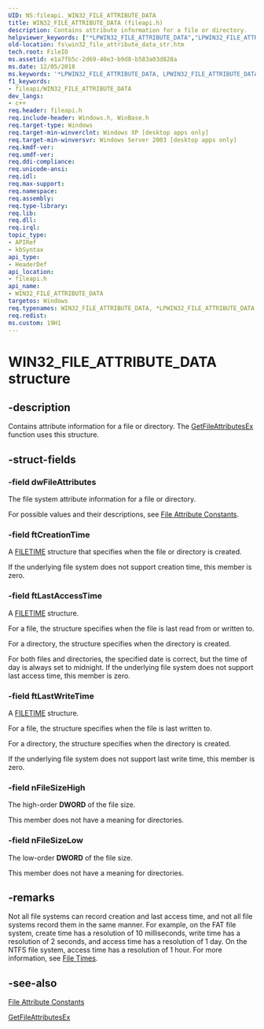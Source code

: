 ```yaml
---
UID: NS:fileapi._WIN32_FILE_ATTRIBUTE_DATA
title: WIN32_FILE_ATTRIBUTE_DATA (fileapi.h)
description: Contains attribute information for a file or directory.helpviewer_keywords: ["*LPWIN32_FILE_ATTRIBUTE_DATA","LPWIN32_FILE_ATTRIBUTE_DATA","LPWIN32_FILE_ATTRIBUTE_DATA structure pointer [Files]","WIN32_FILE_ATTRIBUTE_DATA","WIN32_FILE_ATTRIBUTE_DATA structure [Files]","_win32_win32_file_attribute_data_str","base.win32_file_attribute_data_str","fileapi/LPWIN32_FILE_ATTRIBUTE_DATA","fileapi/WIN32_FILE_ATTRIBUTE_DATA","fs.win32_file_attribute_data_str"]
old-location: fs\win32_file_attribute_data_str.htm
tech.root: FileIO
ms.assetid: e1a7fb5c-2d69-40e3-b9d8-b583a03d828a
ms.date: 12/05/2018
ms.keywords: '*LPWIN32_FILE_ATTRIBUTE_DATA, LPWIN32_FILE_ATTRIBUTE_DATA, LPWIN32_FILE_ATTRIBUTE_DATA structure pointer [Files], WIN32_FILE_ATTRIBUTE_DATA, WIN32_FILE_ATTRIBUTE_DATA structure [Files], _win32_win32_file_attribute_data_str, base.win32_file_attribute_data_str, fileapi/LPWIN32_FILE_ATTRIBUTE_DATA, fileapi/WIN32_FILE_ATTRIBUTE_DATA, fs.win32_file_attribute_data_str'
f1_keywords:
- fileapi/WIN32_FILE_ATTRIBUTE_DATA
dev_langs:
- c++
req.header: fileapi.h
req.include-header: Windows.h, WinBase.h
req.target-type: Windows
req.target-min-winverclnt: Windows XP [desktop apps only]
req.target-min-winversvr: Windows Server 2003 [desktop apps only]
req.kmdf-ver: 
req.umdf-ver: 
req.ddi-compliance: 
req.unicode-ansi: 
req.idl: 
req.max-support: 
req.namespace: 
req.assembly: 
req.type-library: 
req.lib: 
req.dll: 
req.irql: 
topic_type:
- APIRef
- kbSyntax
api_type:
- HeaderDef
api_location:
- fileapi.h
api_name:
- WIN32_FILE_ATTRIBUTE_DATA
targetos: Windows
req.typenames: WIN32_FILE_ATTRIBUTE_DATA, *LPWIN32_FILE_ATTRIBUTE_DATA
req.redist: 
ms.custom: 19H1
---
```


# WIN32_FILE_ATTRIBUTE_DATA structure


## -description


Contains attribute information for a file or directory. The 
    <a href="https://docs.microsoft.com/windows/desktop/api/fileapi/nf-fileapi-getfileattributesexa">GetFileAttributesEx</a> function uses this 
    structure.


## -struct-fields




### -field dwFileAttributes

The file system attribute information for a file or directory.
      

For possible values and their descriptions, see <a href="https://docs.microsoft.com/windows/desktop/FileIO/file-attribute-constants">File Attribute Constants</a>.


### -field ftCreationTime

A <a href="https://docs.microsoft.com/windows/desktop/api/minwinbase/ns-minwinbase-filetime">FILETIME</a> structure that specifies when the file or 
      directory is created.
      

If the underlying file system does not support creation time, this member is zero.


### -field ftLastAccessTime

A <a href="https://docs.microsoft.com/windows/desktop/api/minwinbase/ns-minwinbase-filetime">FILETIME</a> structure.
      

For a file, the structure specifies when the file is last read from or written to.

For a directory, the structure specifies when the directory is created.

For both files and directories, the specified date is correct, but the time of day is always set to midnight. 
       If the underlying file system does not support last access time, this member is zero.


### -field ftLastWriteTime

A <a href="https://docs.microsoft.com/windows/desktop/api/minwinbase/ns-minwinbase-filetime">FILETIME</a> structure.
      

For a file, the structure specifies when the file is last written to.

For a directory, the structure specifies when the directory is created.

If the underlying file system does not support last write time, this member is zero.


### -field nFileSizeHigh

The high-order 
     <b>DWORD</b> of the file size.
      

This member does not have a meaning for directories.


### -field nFileSizeLow

The low-order <b>DWORD</b> of the file size.
      

This member does not have a meaning for directories.


## -remarks



Not all file systems can record creation and last access time, and not all file systems record them in the 
    same manner. For example, on the FAT file system, create time has a resolution of 10 milliseconds, write time has 
    a resolution of 2 seconds, and access time has a resolution of 1 day. On the NTFS file 
    system, access time has a resolution of 1 hour. For more information, see 
    <a href="https://docs.microsoft.com/windows/desktop/SysInfo/file-times">File Times</a>.




## -see-also




<a href="https://docs.microsoft.com/windows/desktop/FileIO/file-attribute-constants">File Attribute Constants</a>



<a href="https://docs.microsoft.com/windows/desktop/api/fileapi/nf-fileapi-getfileattributesexa">GetFileAttributesEx</a>
 

 

